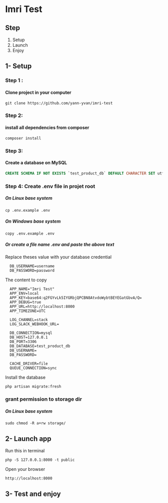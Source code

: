 # Imri Test

## Step
1. Setup
2. Launch
3. Enjoy


## 1- Setup
### Step 1 :
#### Clone project in your computer
```
git clone https://github.com/yann-yvan/imri-test
```

### Step 2:
#### install all dependencies from composer
```shell script
composer install
```
### Step 3:
#### Create a database on MySQL
```sql
CREATE SCHEMA IF NOT EXISTS `test_product_db` DEFAULT CHARACTER SET utf8 ;
```

### Step 4: Create .env file in projet root

##### On Linux base system

```shell script
cp .env.example .env
```

##### On Windows base system
```shell script
copy .env.example .env
```

##### Or create a file name .env and paste the above text
Replace theses value with your database credential


```dotenv
  DB_USERNAME=username
  DB_PASSWORD=password
```

The content to copy
```dotenv
  APP_NAME="Imri Test"
  APP_ENV=local
  APP_KEY=base64:q2FGYvLk5IYGRbjQPCBN8AtvdoWybtBEYEGatGbvA/Q=
  APP_DEBUG=true
  APP_URL=http://localhost:8000
  APP_TIMEZONE=UTC
  
  LOG_CHANNEL=stack
  LOG_SLACK_WEBHOOK_URL=
  
  DB_CONNECTION=mysql
  DB_HOST=127.0.0.1
  DB_PORT=3306
  DB_DATABASE=test_product_db
  DB_USERNAME=
  DB_PASSWORD=
  
  CACHE_DRIVER=file
  QUEUE_CONNECTION=sync
```
Install the database
```shell script
php artisan migrate:fresh
```

### grant permission to storage dir

##### On Linux base system

```shell script
sudo chmod -R a+rw storage/
```


## 2- Launch app
Run this in terminal
```shell script
php -S 127.0.0.1:8000 -t public 
 ```
Open your browser
```
http://localhost:8000
```    

## 3- Test and enjoy
